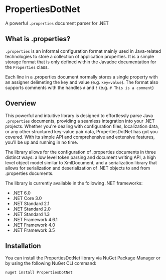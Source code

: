 # PropertiesDotNet
A powerful `.properties` document parser for .NET

## What is .properties?
`.properties` is an informal configuration format mainly used in Java-related technologies to store a collection of application properties. It is a simple storage format that is only defined within the Javadoc documentation for the `Properties` class.

Each line in a .properties document normally stores a single property with an assigner delimeting the key and value (e.g. `key=value`). The format also supports comments with the handles `#` and `!` (e.g. `# This is a comment`)

## Overview
This powerful and intuitive library is designed to effortlessly parse Java `.properties` documents, providing a seamless integration into your .NET projects. Whether you're dealing with configuration files, localization data, or any other structured key-value pair data, PropertiesDotNet has got you covered. With its simple API and comprehensive and extensive features, you'll be up and running in no time.

The library allows for the configuration of .properties documents in three distinct ways: a low level token parsing and document writing API, a high level object model similar to XmlDocument, and a serialization library that allows for serialization and deserialization of .NET objects to and from .properties documents.

The library is currently available in the following .NET frameworks:
 
* .NET 6.0 
* .NET Core 3.0
* .NET Standard 2.1
* .NET Standard 2.0
* .NET Standard 1.3
* .NET Framework 4.6.1
* .NET Framework 4.0
* .NET Framework 3.5

## Installation
You can install the PropertiesDotNet library via NuGet Package Manager or by using the following NuGet CLI command:
```bash
nuget install PropertiesDotNet
